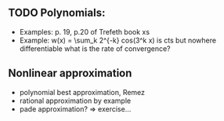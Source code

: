 
## TODO Polynomials:
- Examples: p. 19, p.20 of Trefeth book xs
- Example: w(x) = \sum_k 2^{-k} cos(3^k x) is cts but nowhere differentiable
   what is the rate of convergence?

## Nonlinear approximation
- polynomial best approximation, Remez 
- rational approximation by example 
- pade approximation? => exercise...

